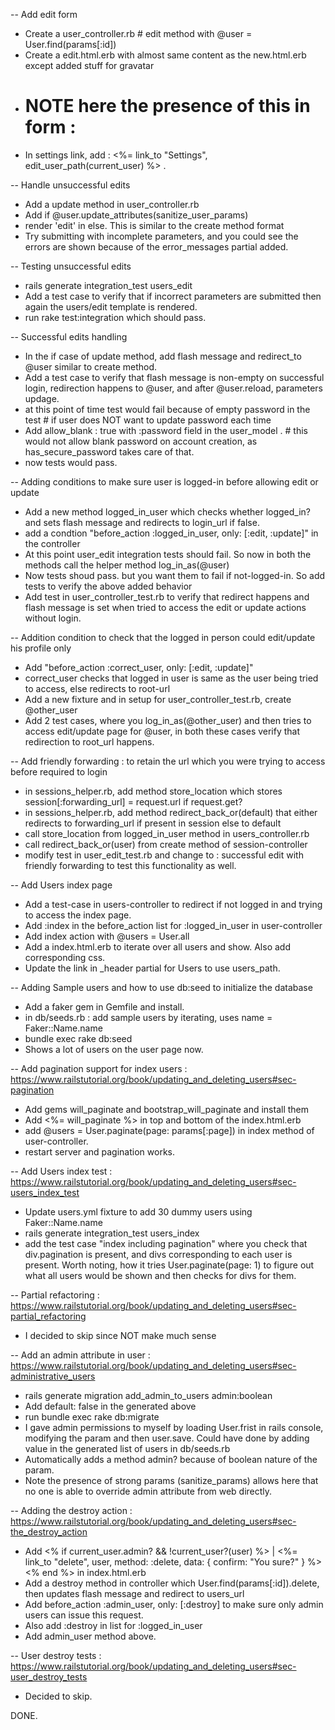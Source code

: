 

-- Add edit form
- Create a user_controller.rb # edit method with @user = User.find(params[:id])
- Create a edit.html.erb with almost same content as the new.html.erb except added stuff for gravatar
- # NOTE here the presence of this in form : <input name="_method" type="hidden" value="patch" />
- In settings link, add : <%= link_to "Settings", edit_user_path(current_user) %> . 

-- Handle unsuccessful edits
- Add a update method in user_controller.rb
- Add if @user.update_attributes(sanitize_user_params)
- render 'edit' in else. This is similar to the create method format
- Try submitting with incomplete parameters, and you could see the errors are shown because of the error_messages partial added. 

-- Testing unsuccessful edits
- rails generate integration_test users_edit
- Add a test case to verify that if incorrect parameters are submitted then again the users/edit template is rendered. 
- run rake test:integration which should pass. 

-- Successful edits handling
- In the if case of update method, add flash message and redirect_to @user similar to create method. 
- Add a test case to verify that flash message is non-empty on successful login, redirection happens to @user, and after @user.reload, parameters updage. 
- at this point of time test would fail because of empty password in the test # if user does NOT want to update password each time
- Add allow_blank : true with :password field in the user_model . # this would not allow blank password on account creation, as has_secure_password takes care of that. 
- now tests would pass. 

-- Adding conditions to make sure user is logged-in before allowing edit or update
- Add a new method logged_in_user which checks whether logged_in? and sets flash message and redirects to login_url if false.
- add a condtion "before_action :logged_in_user, only: [:edit, :update]" in the controller
- At this point user_edit integration tests should fail. So now in both the methods call the helper method log_in_as(@user)
- Now tests shoud pass. but you want them to fail if not-logged-in. So add tests to verify the above added behavior
- Add test in user_controller_test.rb to verify that redirect happens and flash message is set when tried to access the edit or update actions without login. 

-- Addition condition to check that the logged in person could edit/update his profile only
- Add "before_action :correct_user, only: [:edit, :update]"
- correct_user checks that logged in user is same as the user being tried to access, else redirects to root-url
- Add a new fixture and in setup for user_controller_test.rb, create @other_user
- Add 2 test cases, where you log_in_as(@other_user) and then tries to access edit/update page for @user, in both these cases verify that redirection to root_url happens. 

-- Add friendly forwarding : to retain the url which you were trying to access before required to login
- in sessions_helper.rb, add method store_location which stores session[:forwarding_url] = request.url if request.get?
- in sessions_helper.rb, add method redirect_back_or(default) that either redirects to forwarding_url if present in session else to default
- call store_location from logged_in_user method in users_controller.rb
- call redirect_back_or(user) from create method of session-controller
- modify test in user_edit_test.rb and change to : successful edit with friendly forwarding to test this functionality as well. 

-- Add Users index page
- Add a test-case in users-controller to redirect if not logged in and trying to access the index page. 
- Add :index in the before_action list for :logged_in_user in user-controller
- Add index action with @users = User.all
- Add a index.html.erb to iterate over all users and show. Also add corresponding css.
- Update the link in _header partial for Users to use users_path. 

-- Adding Sample users and how to use db:seed to initialize the database
- Add a faker gem in Gemfile and install.
- in db/seeds.rb : add sample users by iterating, uses name = Faker::Name.name
- bundle exec rake db:seed 
- Shows a lot of users on the user page now. 

-- Add pagination support for index users : https://www.railstutorial.org/book/updating_and_deleting_users#sec-pagination
- Add gems will_paginate and bootstrap_will_paginate and install them
- Add <%= will_paginate %> in top and bottom of the index.html.erb
- add @users = User.paginate(page: params[:page]) in index method of user-controller. 
- restart server and pagination works. 

-- Add Users index test : https://www.railstutorial.org/book/updating_and_deleting_users#sec-users_index_test
- Update users.yml fixture to add 30 dummy users using Faker::Name.name
- rails generate integration_test users_index
- add the test case "index including pagination" where you check that div.pagination is present, and divs corresponding to each user is present. Worth noting, how it tries User.paginate(page: 1) to figure out what all users would be shown and then checks for divs for them. 

-- Partial refactoring : https://www.railstutorial.org/book/updating_and_deleting_users#sec-partial_refactoring 
- I decided to skip since NOT make much sense 

-- Add an admin attribute in user : https://www.railstutorial.org/book/updating_and_deleting_users#sec-administrative_users
- rails generate migration add_admin_to_users admin:boolean
- Add default: false in the generated above
- run bundle exec rake db:migrate
- I gave admin permissions to myself by loading User.frist in rails console, modifying the param and then user.save. Could have done by adding value in the generated list of users in db/seeds.rb
- Automatically adds a method admin? because of boolean nature of the param. 
- Note the presence of strong params (sanitize_params) allows here that no one is able to override admin attribute from web directly. 

-- Adding the destroy action : https://www.railstutorial.org/book/updating_and_deleting_users#sec-the_destroy_action
- Add <% if current_user.admin? && !current_user?(user) %> | <%= link_to "delete", user, method: :delete, data: { confirm: "You sure?" } %> <% end %> in index.html.erb
- Add a destroy method in controller which User.find(params[:id]).delete, then updates flash message and redirect to users_url
- Add before_action :admin_user, only: [:destroy] to make sure only admin users can issue this request. 
- Also add :destroy in list for :logged_in_user
- Add admin_user method above. 

-- User destroy tests : https://www.railstutorial.org/book/updating_and_deleting_users#sec-user_destroy_tests
- Decided to skip. 

DONE. 
